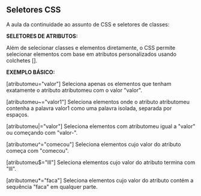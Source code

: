 ## Seletores CSS

A aula da continuidade ao assunto de CSS e seletores de classes:

**SELETORES DE ATRIBUTOS:**

Além de selecionar classes e elementos diretamente, o CSS permite selecionar elementos com base em atributos personalizados usando colchetes [].

**EXEMPLO BÁSICO:**

[atributomeu="valor"]
Seleciona apenas os elementos que tenham exatamente o atributo atributomeu com o valor "valor".

[atributomeu~="valor1"]
Seleciona elementos onde o atributo atributomeu contenha a palavra valor1 como uma palavra isolada, separada por espaços.

[atributomeu|="valor"]
Seleciona elementos com atributomeu igual a "valor" ou começando com "valor-".

[atributomeu^="comecou"]
Seleciona elementos cujo valor do atributo começa com "comecou".

[atributomeu$="lll"]
Seleciona elementos cujo valor do atributo termina com "lll".

[atributomeu*="faca"]
Seleciona elementos cujo valor do atributo contém a sequência "faca" em qualquer parte.
